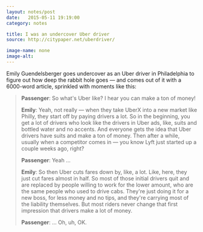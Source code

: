 ```yaml
---
layout: notes/post
date:   2015-05-11 19:19:00
category: notes

title: I was an undercover Uber driver
source: http://citypaper.net/uberdriver/

image-name: none
image-alt: 
---
```


Emily Guendelsberger goes undercover as an Uber driver in Philadelphia to figure out how deep the rabbit hole goes — and comes out of it with a 6000-word article, sprinkled with moments like this:

>**Passenger**: So what's Uber like? I hear you can make a ton of money!
>
>**Emily**: Yeah, not really — when they take UberX into a new market like Philly, they start off by paying drivers a lot. So in the beginning, you get a lot of drivers who look like the drivers in Uber ads, like, suits and bottled water and no accents. And everyone gets the idea that Uber drivers have suits and make a ton of money. Then after a while, usually when a competitor comes in — you know Lyft just started up a couple weeks ago, right?
>
>**Passenger**: Yeah ...
>
>**Emily**: So then Uber cuts fares down by, like, a lot. Like, here, they just cut fares almost in half. So most of those initial drivers quit and are replaced by people willing to work for the lower amount, who are the same people who used to drive cabs. They're just doing it for a new boss, for less money and no tips, and they're carrying most of the liability themselves. But most riders never change that first impression that drivers make a lot of money.
>
>**Passenger**: ... Oh, uh, OK.